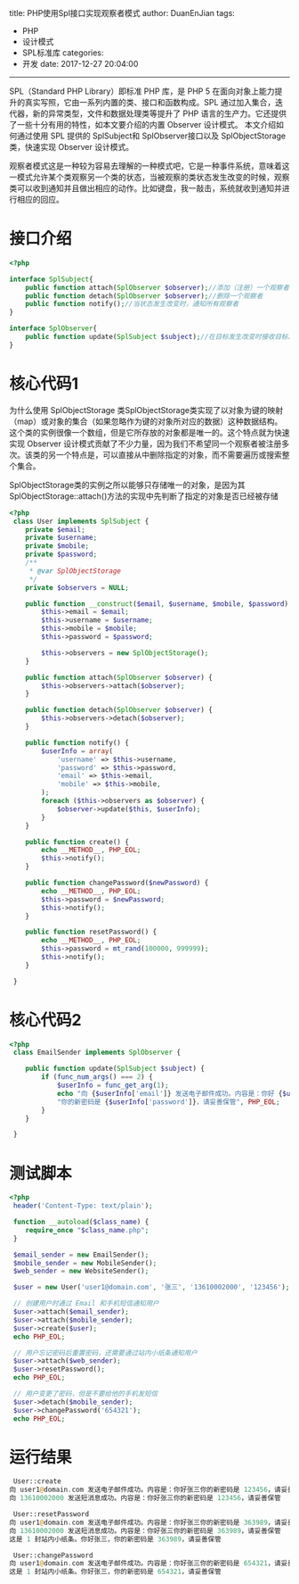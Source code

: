 title: PHP使用Spl接口实现观察者模式
author: DuanEnJian
tags:
  - PHP
  - 设计模式
  - SPL标准库
categories:
  - 开发
date: 2017-12-27 20:04:00
---
SPL（Standard PHP Library）即标准 PHP 库，是 PHP 5 在面向对象上能力提升的真实写照，它由一系列内置的类、接口和函数构成。SPL 通过加入集合，迭代器，新的异常类型，文件和数据处理类等提升了 PHP 语言的生产力。它还提供了一些十分有用的特性，如本文要介绍的内置 Observer 设计模式。
本文介绍如何通过使用 SPL 提供的 SplSubject和 SplObserver接口以及 SplObjectStorage类，快速实现 Observer 设计模式。

观察者模式这是一种较为容易去理解的一种模式吧，它是一种事件系统，意味着这一模式允许某个类观察另一个类的状态，当被观察的类状态发生改变的时候，观察类可以收到通知并且做出相应的动作。比如键盘，我一敲击，系统就收到通知并进行相应的回应。

<!-- more -->
# 接口介绍
```php
<?php

interface SplSubject{
    public function attach(SplObserver $observer);//添加（注册）一个观察者
    public function detach(SplObserver $observer);//删除一个观察者
    public function notify();//当状态发生改变时，通知所有观察者
}

interface SplObserver{ 
    public function update(SplSubject $subject);//在目标发生改变时接收目标发送的通知；当关注的目标调用其 notify()时被调用
}
```
# 核心代码1
为什么使用 SplObjectStorage 类SplObjectStorage类实现了以对象为键的映射（map）或对象的集合（如果忽略作为键的对象所对应的数据）这种数据结构。这个类的实例很像一个数组，但是它所存放的对象都是唯一的。这个特点就为快速实现 Observer 设计模式贡献了不少力量，因为我们不希望同一个观察者被注册多次。该类的另一个特点是，可以直接从中删除指定的对象，而不需要遍历或搜索整个集合。

SplObjectStorage类的实例之所以能够只存储唯一的对象，是因为其 SplObjectStorage::attach()方法的实现中先判断了指定的对象是否已经被存储

```php
<?php 
 class User implements SplSubject { 
    private $email; 
    private $username; 
    private $mobile; 
    private $password; 
    /** 
     * @var SplObjectStorage 
     */ 
    private $observers = NULL; 

    public function __construct($email, $username, $mobile, $password) { 
        $this->email = $email; 
        $this->username = $username; 
        $this->mobile = $mobile; 
        $this->password = $password; 

        $this->observers = new SplObjectStorage(); 
    } 

    public function attach(SplObserver $observer) { 
        $this->observers->attach($observer); 
    } 

    public function detach(SplObserver $observer) { 
        $this->observers->detach($observer);
    } 

    public function notify() { 
        $userInfo = array( 
            'username' => $this->username, 
            'password' => $this->password, 
            'email' => $this->email, 
            'mobile' => $this->mobile, 
        ); 
        foreach ($this->observers as $observer) { 
            $observer->update($this, $userInfo); 
        } 
    } 

    public function create() { 
        echo __METHOD__, PHP_EOL; 
        $this->notify(); 
    } 

    public function changePassword($newPassword) { 
        echo __METHOD__, PHP_EOL; 
        $this->password = $newPassword; 
        $this->notify(); 
    } 

    public function resetPassword() { 
        echo __METHOD__, PHP_EOL; 
        $this->password = mt_rand(100000, 999999); 
        $this->notify(); 
    } 

 }
```
# 核心代码2
```php
<?php 
 class EmailSender implements SplObserver { 

    public function update(SplSubject $subject) { 
        if (func_num_args() === 2) { 
            $userInfo = func_get_arg(1); 
            echo "向 {$userInfo['email']} 发送电子邮件成功。内容是：你好 {$userInfo['username']}" . 
            "你的新密码是 {$userInfo['password']}，请妥善保管", PHP_EOL; 
        } 
    } 

 }
```
# 测试脚本
```php
<?php 
 header('Content-Type: text/plain'); 

 function __autoload($class_name) { 
    require_once "$class_name.php"; 
 } 

 $email_sender = new EmailSender(); 
 $mobile_sender = new MobileSender(); 
 $web_sender = new WebsiteSender(); 

 $user = new User('user1@domain.com', '张三', '13610002000', '123456'); 

 // 创建用户时通过 Email 和手机短信通知用户
 $user->attach($email_sender); 
 $user->attach($mobile_sender); 
 $user->create($user); 
 echo PHP_EOL; 

 // 用户忘记密码后重置密码，还需要通过站内小纸条通知用户
 $user->attach($web_sender); 
 $user->resetPassword(); 
 echo PHP_EOL; 

 // 用户变更了密码，但是不要给他的手机发短信
 $user->detach($mobile_sender); 
 $user->changePassword('654321'); 
 echo PHP_EOL;
```
# 运行结果
```php
 User::create 
向 user1@domain.com 发送电子邮件成功。内容是：你好张三你的新密码是 123456，请妥善保管
向 13610002000 发送短消息成功。内容是：你好张三你的新密码是 123456，请妥善保管

 User::resetPassword 
向 user1@domain.com 发送电子邮件成功。内容是：你好张三你的新密码是 363989，请妥善保管
向 13610002000 发送短消息成功。内容是：你好张三你的新密码是 363989，请妥善保管
这是 1 封站内小纸条。你好张三，你的新密码是 363989，请妥善保管

 User::changePassword 
向 user1@domain.com 发送电子邮件成功。内容是：你好张三你的新密码是 654321，请妥善保管
这是 1 封站内小纸条。你好张三，你的新密码是 654321，请妥善保管
```